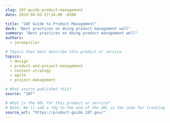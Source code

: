 ```yaml
---
slug: 18f-guide-product-management
date: 2019-04-03 17:34:00 -0500

title: "18F Guide to Product Management"
deck: "Best practices on doing product management well"
summary: "Best practices on doing product management well"
authors:
  - jeremyzilar

# Topics that best describe this product or service
topics:
  - design
  - product-and-project-management
  - content-strategy
  - agile
  - project-management

# What source published this?
source: "18f"

# What is the URL for this product or service?
# Note: We'll add a ?dg to the end of the URL in the code for tracking purposes
source_url: "https://product-guide.18f.gov/"
---
```

